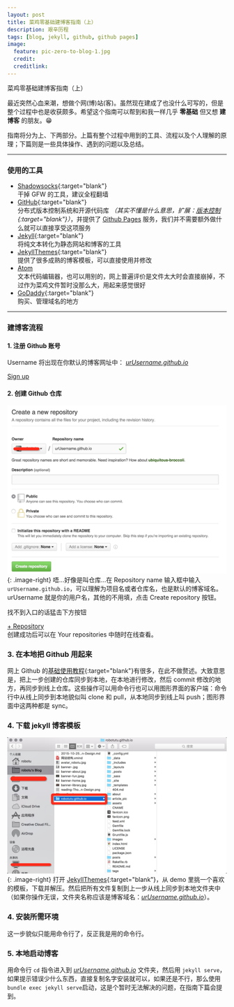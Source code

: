 ```yaml
---
layout: post
title: 菜鸡零基础建博客指南（上）
description: 艰辛历程
tags: [blog, jekyll, github, github pages]
image:
  feature: pic-zero-to-blog-1.jpg
  credit:
  creditlink:
---
```


菜鸡零基础建博客指南（上）

最近突然心血来潮，想做个网(博)站(客)。虽然现在建成了也没什么可写的，但是整个过程中也是收获颇多。希望这个指南可以帮到和我一样几乎 **零基础** 但又想 **建博客** 的朋友。😁

指南将分为上、下两部分。上篇有整个过程中用到的工具、流程以及个人理解的原理；下篇则是一些具体操作、遇到的问题以及总结。

---

### 使用的工具
- [Shadowsocks](https://portal.shadowsocks.com/aff.php?aff=4491){:target="blank"}
<br>干掉 GFW 的工具，建议全程翻墙
- [GitHub](https://github.com/){:target="blank"}
<br>分布式版本控制系统和开源代码库 *（其实不懂是什么意思，扩展：[版本控制](http://blog.jobbole.com/55304/){:target="blank"}）*，并提供了 [Github Pages](https://pages.github.com/) 服务，我们并不需要额外做什么就可以直接享受这项服务
- [Jekyll](http://jekyll.bootcss.com/){:target="blank"}
<br>将纯文本转化为静态网站和博客的工具
- [JekyllThemes](http://jekyllthemes.org/){:target="blank"}
<br>提供了很多成熟的博客模板，可以直接使用并修改
- [Atom](https://atom.io/)
<br>文本代码编辑器，也可以用别的，网上普遍评价是文件太大时会直接崩掉，不过作为菜鸡文件暂时没那么大，用起来感觉很好
- [GoDaddy](https://www.godaddy.com/){:target="blank"}
<br>购买、管理域名的地方

---

### 建博客流程

#### 1. 注册 Github 账号
Username 将出现在你默认的博客网址中： *<u>urUsername.github.io</u>*
<div markdown="0"><a href="https://github.com/join" class="btn btn-success" target="blank">Sign up</a></div>

#### 2. 创建 Github 仓库
![如图](/article_pic/zero-to-blog-1.png){: .image-right}
唔...好像是叫仓库...在 Repository name 输入框中输入`urUsername.github.io`，可以理解为项目名或者仓库名，也是默认的博客域名。urUsername 就是你的用户名，其他的不用填，点击 Create repository 按钮。

找不到入口的话猛击下方按钮
<div markdown="0"><a href="https://github.com/new" class="btn btn-success" target="blank">+ Repository</a></div>
创建成功后可以在 Your repositories 中随时在线查看。

### 3. 在本地把 Github 用起来
网上 Github 的[基础使用教程](http://www.runoob.com/w3cnote/git-guide.html){:target="blank"}有很多，在此不做赘述。大致意思是，把上一步创建的仓库同步到本地，在本地进行修改，然后 commit 修改的地方，再同步到线上仓库。这些操作可以用命令行也可以用图形界面的客户端：命令行中从线上同步到本地貌似叫 clone 和 pull，从本地同步到线上叫 push；图形界面中这两种都是 sync。

### 4. 下载 jekyll 博客模板
![如图](/article_pic/zero-to-blog-2.png){: .image-right}
打开 [JekyllThemes](http://jekyllthemes.org/){:target="blank"}，从 demo 里挑一个喜欢的模板，下载并解压。然后把所有文件复制到上一步从线上同步到本地文件夹中（如果你操作无误，文件夹名称应该是博客域名：*<u>urUsername.github.io</u>*）。

### 4. 安装所需环境
这一步貌似只能用命令行了，反正我是用的命令行。


### 5. 本地启动博客
用命令行 `cd` 指令进入到 *<u>urUsername.github.io</u>* 文件夹，然后用 `jekyll serve`，如果提示错误少什么东西，直接复制名字安装就可以，如果还是不行，那么使用 `bundle exec jekyll serve`启动，这是个暂时无法解决的问题，在指南下篇会提到。

